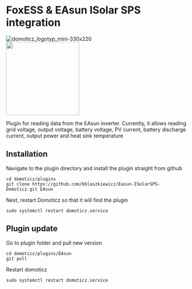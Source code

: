 # FoxESS & EAsun ISolar SPS integration

![domoticz_logotyp_mini-330x220](https://github.com/user-attachments/assets/6140e90a-1314-438c-84c9-5bc1fdcc595b)</br>
<img src=https://github.com/user-attachments/assets/e15dbf2d-0e31-4608-95f3-75a2a1bdb771 width=200 />

Plugin for reading data from the EAsun inverter. Currently, it allows reading grid voltage, output voltage, battery voltage, PV current, battery discharge current, output power and heat sink temperature
## Installation
Navigate to the plugin directory and install the plugin straight from github
```
cd domoticz/plugins
git clone https://github.com/bblaszkiewicz/Easun-ISolarSPS-Domoticz.git EAsun
```
Next, restart Domoticz so that it will find the plugin
```
sudo systemctl restart domoticz.service
```
## Plugin update
Go to plugin folder and pull new version
```
cd domoticz/plugins/EAsun
git pull
```
Restart domoticz
```
sudo systemctl restart domoticz.service
```

